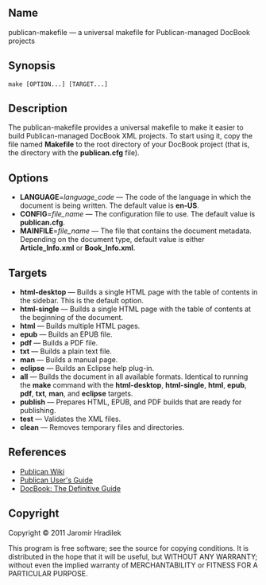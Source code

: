 Name
----

publican-makefile — a universal makefile for Publican-managed DocBook projects


Synopsis
--------

    make [OPTION...] [TARGET...]


Description
-----------

The publican-makefile provides a universal makefile to make it easier to build Publican-managed DocBook XML projects. To start using it, copy the file named **Makefile** to the root directory of your DocBook project (that is, the directory with the **publican.cfg** file).


Options
-------

* **LANGUAGE**=*language_code* — The code of the language in which the document is being written. The default value is **en-US**.
* **CONFIG**=*file_name* — The configuration file to use. The default value is **publican.cfg**.
* **MAINFILE**=*file_name* — The file that contains the document metadata. Depending on the document type,  default value is either **Article_Info.xml** or **Book_Info.xml**.


Targets
-------

* **html-desktop** — Builds a single HTML page with the table of contents in the sidebar. This is the default option.
* **html-single** — Builds a single HTML page with the table of contents at the beginning of the document.
* **html** — Builds multiple HTML pages.
* **epub** — Builds an EPUB file.
* **pdf** — Builds a PDF file.
* **txt** — Builds a plain text file.
* **man** — Builds a manual page.
* **eclipse** — Builds an Eclipse help plug-in.
* **all** — Builds the document in all available formats. Identical to running the **make** command with the **html-desktop**, **html-single**, **html**, **epub**, **pdf**, **txt**, **man**, and **eclipse** targets.
* **publish** — Prepares HTML, EPUB, and PDF builds that are ready for publishing.
* **test** — Validates the XML files.
* **clean** — Removes temporary files and directories.


References
----------

* [Publican Wiki](https://fedorahosted.org/publican/)
* [Publican User's Guide](http://jfearn.fedorapeople.org/en-US/Publican/2.7/html/Users_Guide/index.html)
* [DocBook: The Definitive Guide](http://www.docbook.org/tdg/)


Copyright
---------

Copyright © 2011 Jaromir Hradilek

This program is free software; see the source for copying conditions. It is distributed in the hope that it will be useful, but WITHOUT ANY WARRANTY; without even the implied warranty of MERCHANTABILITY or FITNESS FOR A PARTICULAR PURPOSE.
